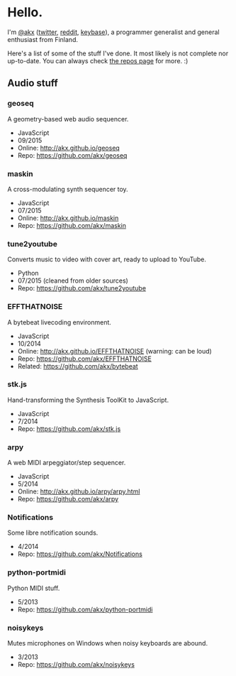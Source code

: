# Hello.

I'm [@akx](https://github.com/akx) ([twitter](https://twitter.com/akx), [reddit](https://reddit.com/u/akx), [keybase](https://keybase.io/akx)),
a programmer generalist and general enthusiast from Finland.

Here's a list of some of the stuff I've done. 
It most likely is not complete nor up-to-date. You can always check [the repos page](https://github.com/akx?tab=repositories) for more. :)

## Audio stuff

### geoseq

A geometry-based web audio sequencer.

* JavaScript
* 09/2015
* Online: http://akx.github.io/geoseq
* Repo: https://github.com/akx/geoseq

### maskin

A cross-modulating synth sequencer toy.

* JavaScript
* 07/2015
* Online: http://akx.github.io/maskin
* Repo: https://github.com/akx/maskin

### tune2youtube

Converts music to video with cover art, ready to upload to YouTube.
  
* Python
* 07/2015 (cleaned from older sources)
* Repo: https://github.com/akx/tune2youtube

### EFFTHATNOISE

A bytebeat livecoding environment.

* JavaScript
* 10/2014 
* Online: http://akx.github.io/EFFTHATNOISE (warning: can be loud)
* Repo: https://github.com/akx/EFFTHATNOISE
* Related: https://github.com/akx/bytebeat

### stk.js

Hand-transforming the Synthesis ToolKit to JavaScript.

* JavaScript
* 7/2014 
* Repo: https://github.com/akx/stk.js

### arpy

A web MIDI arpeggiator/step sequencer.

* JavaScript
* 5/2014
* Online: http://akx.github.io/arpy/arpy.html
* Repo: https://github.com/akx/arpy

### Notifications

Some libre notification sounds.

* 4/2014
* Repo: https://github.com/akx/Notifications

### python-portmidi

Python MIDI stuff.

* 5/2013
* Repo: https://github.com/akx/python-portmidi

### noisykeys

Mutes microphones on Windows when noisy keyboards are abound.

* 3/2013
* Repo: https://github.com/akx/noisykeys
